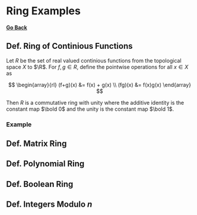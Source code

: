 # Ring Examples

[**Go Back**](../00-index.md)

## Def. Ring of Continious Functions

Let $R$ be the set of real valued continious functions from the topological space $X$ to $\R$. For $f,g \in R$, define the pointwise operations for all $x \in X$ as

$$
\begin{array}{rl}
(f+g)(x) &= f(x) + g(x) \\
(fg)(x) &= f(x)g(x)
\end{array}
$$

Then $R$ is a commutative ring with unity where the additive identity is the constant map $\bold 0$ and the unity is the constant map $\bold 1$.

### Example

<!-- TODO: -->

## Def. Matrix Ring

## Def. Polynomial Ring

<!-- ## Def. Power Series Ring -->

## Def. Boolean Ring

## Def. Integers Modulo $n$
